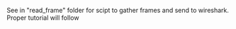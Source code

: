 See in "read_frame" folder for scipt to gather frames and send to wireshark. Proper tutorial will follow
